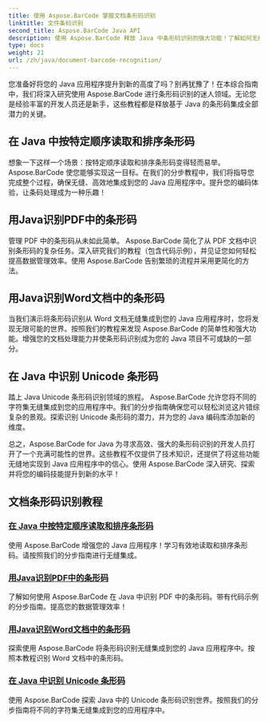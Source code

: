 ```yaml
---
title: 使用 Aspose.BarCode 掌握文档条形码识别
linktitle: 文件条码识别
second_title: Aspose.BarCode Java API
description: 使用 Aspose.BarCode 释放 Java 中条形码识别的强大功能！了解如何无缝集成、读取 PDF、Word 文档和 Unicode 集中的条形码并对其进行排序。
type: docs
weight: 21
url: /zh/java/document-barcode-recognition/
---
```


您准备好将您的 Java 应用程序提升到新的高度了吗？别再犹豫了！在本综合指南中，我们将深入研究使用 Aspose.BarCode 进行条形码识别的迷人领域。无论您是经验丰富的开发人员还是新手，这些教程都是释放基于 Java 的条形码集成全部潜力的关键。

## 在 Java 中按特定顺序读取和排序条形码

想象一下这样一个场景：按特定顺序读取和排序条形码变得轻而易举。 Aspose.BarCode 使您能够实现这一目标。在我们的分步教程中，我们将指导您完成整个过程，确保无缝、高效地集成到您的 Java 应用程序中。提升您的编码体验，让条码处理成为一种乐趣！

## 用Java识别PDF中的条形码

管理 PDF 中的条形码从未如此简单。 Aspose.BarCode 简化了从 PDF 文档中识别条形码的复杂任务。深入研究我们的教程（包含代码示例），并见证您如何轻松提高数据管理效率。使用 Aspose.BarCode 告别繁琐的流程并采用更简化的方法。

## 用Java识别Word文档中的条形码

当我们演示将条形码识别从 Word 文档无缝集成到您的 Java 应用程序时，您将发现无限可能的世界。按照我们的教程来发现 Aspose.BarCode 的简单性和强大功能。增强您的文档处理能力并使条形码识别成为您的 Java 项目不可或缺的一部分。

## 在 Java 中识别 Unicode 条形码

踏上 Java Unicode 条形码识别领域的旅程。 Aspose.BarCode 允许您将不同的字符集无缝集成到您的应用程序中。我们的分步指南确保您可以轻松浏览这片错综复杂的景观。探索识别 Unicode 条形码的潜力，并为您的 Java 编码库添加新的维度。

总之，Aspose.BarCode for Java 为寻求高效、强大的条形码识别的开发人员打开了一个充满可能性的世界。这些教程不仅提供了技术知识，还提供了将这些功能无缝地实现到 Java 应用程序中的信心。使用 Aspose.BarCode 深入研究、探索并将您的编码技能提升到新的水平！
## 文档条形码识别教程
### [在 Java 中按特定顺序读取和排序条形码](./reading-sorting-barcodes-specific-order/)
使用 Aspose.BarCode 增强您的 Java 应用程序！学习有效地读取和排序条形码。请按照我们的分步指南进行无缝集成。
### [用Java识别PDF中的条形码](./recognizing-barcodes-from-pdf/)
了解如何使用 Aspose.BarCode 在 Java 中识别 PDF 中的条形码。带有代码示例的分步指南。提高您的数据管理效率！
### [用Java识别Word文档中的条形码](./recognizing-barcodes-from-word/)
探索使用 Aspose.BarCode 将条形码识别无缝集成到您的 Java 应用程序中。按照本教程识别 Word 文档中的条形码。
### [在 Java 中识别 Unicode 条形码](./recognizing-unicode-barcodes/)
使用 Aspose.BarCode 探索 Java 中的 Unicode 条形码识别世界。按照我们的分步指南将不同的字符集无缝集成到您的应用程序中。